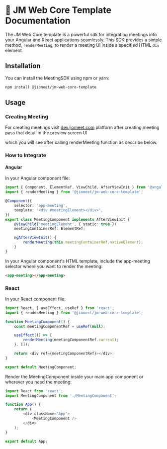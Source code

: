# 🚀 JM Web Core Template Documentation

The JM Web Core template is a powerful sdk for integrating meetings into your Angular and React applications seamlessly. This SDK provides a simple method, `renderMeeting`, to render a meeting UI inside a specified HTML `div` element.

## Installation

You can install the MeetingSDK using npm or yarn:

```bash
npm install @jiomeet/jm-web-core-template
```

## Usage

### Creating Meeting

For creating meetings visit [dev.jiomeet.com](https://dev.jiomeet.com) platform after creating meeting pass that detail in the preview screen UI

which you will see after calling renderMeeting function as describe below.

### How to Integrate

#### Angular

In your Angular component file:

```typescript
import { Component, ElementRef, ViewChild, AfterViewInit } from '@angular/core';
import { renderMeeting } from '@jiomeet/jm-web-core-template';

@Component({
	selector: 'app-meeting',
	template: '<div #meetingElement></div>',
})
export class MeetingComponent implements AfterViewInit {
	@ViewChild('meetingElement', { static: true })
	meetingContainerRef: ElementRef;

	ngAfterViewInit() {
		renderMeeting(this.meetingContainerRef.nativeElement);
	}
}
```

In your Angular component's HTML template, include the app-meeting selector where you want to render the meeting:

```html
<app-meeting></app-meeting>
```

### React

In your React component file:

```typescript
import React, { useEffect, useRef } from 'react';
import { renderMeeting } from '@jiomeet/jm-web-core-template';

function MeetingComponent() {
	const meetingComponentRef = useRef(null);

	useEffect(() => {
		renderMeeting(meetingComponentRef.current);
	}, []);

	return <div ref={meetingComponentRef}></div>;
}

export default MeetingComponent;
```

Render the MeetingComponent inside your main app component or wherever you need the meeting:

```typescript
import React from 'react';
import MeetingComponent from './MeetingComponent';

function App() {
	return (
		<div className="App">
			<MeetingComponent />
		</div>
	);
}

export default App;
```
